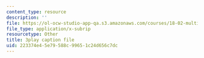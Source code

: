 ```yaml
---
content_type: resource
description: ''
file: https://ol-ocw-studio-app-qa.s3.amazonaws.com/courses/18-02-multivariable-calculus-fall-2007/223374e45e79588c99651c24d656c7dc_ChiM2-MV-qM.vtt
file_type: application/x-subrip
resourcetype: Other
title: 3play caption file
uid: 223374e4-5e79-588c-9965-1c24d656c7dc
---
```

